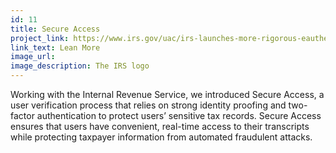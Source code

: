 ```yaml
---
id: 11
title: Secure Access
project_link: https://www.irs.gov/uac/irs-launches-more-rigorous-eauthentication-process-and-get-transcript-online
link_text: Lean More
image_url: 
image_description: The IRS logo 
---
```


Working with the Internal Revenue Service, we introduced Secure Access, 
a user verification process that relies on strong identity proofing and two-factor authentication 
to protect users’ sensitive tax records.  Secure Access ensures that users have convenient, real-time 
access to their transcripts while protecting taxpayer information from automated fraudulent attacks.

